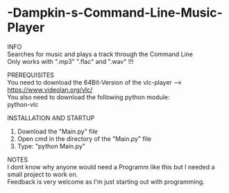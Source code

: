 # -Dampkin-s-Command-Line-Music-Player

INFO  
Searches for music and plays a track through the Command Line  
Only works with ".mp3" ".flac" and ".wav"  !!!

PREREQUISITES    
You need to download the 64Bit-Version of the vlc-player --> https://www.videolan.org/vlc/  
You also need to download the following python module:  
python-vlc   

INSTALLATION AND STARTUP
1. Download the "Main.py" file  
2. Open cmd in the directory of the "Main.py" file
3. Type: "python Main.py"

 NOTES  
 I dont know why anyone would need a Programm like this but I needed a small project to work on.  
 Feedback is very welcome as I'm just starting out with programming.
